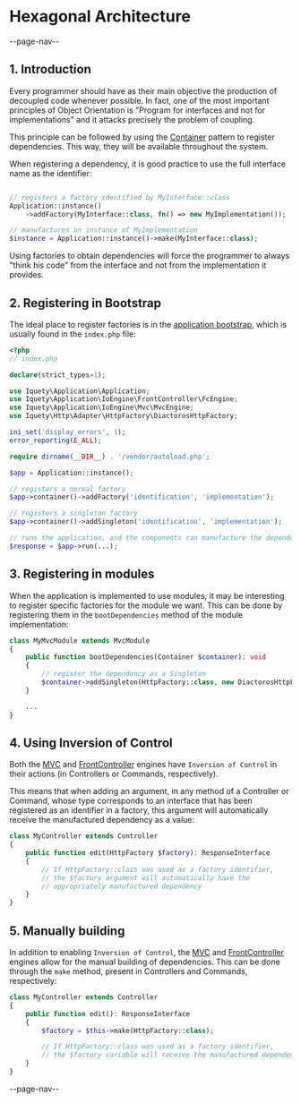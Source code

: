 # Hexagonal Architecture

--page-nav--

## 1. Introduction

Every programmer should have as their main objective the production of decoupled
code whenever possible. In fact, one of the most important principles of Object
Orientation is "Program for interfaces and not for implementations" and it attacks
precisely the problem of coupling.

This principle can be followed by using the [Container](https://www.php-fig.org/psr/psr-11/)
pattern to register dependencies. This way, they will be available throughout
the system.

When registering a dependency, it is good practice to use the full interface name
as the identifier:

```php

// registers a factory identified by MyInterface::class
Application::instance()
    ->addFactory(MyInterface::class, fn() => new MyImplementation());

// manufactures an instance of MyImplementation
$instance = Application::instance()->make(MyInterface::class);
```

Using factories to obtain dependencies will force the programmer to always
"think his code" from the interface and not from the implementation it provides.

## 2. Registering in Bootstrap

The ideal place to register factories is in the [application bootstrap](01-instantiating.md),
which is usually found in the `index.php` file:

```php
<?php
// index.php

declare(strict_types=1);

use Iquety\Application\Application;
use Iquety\Application\IoEngine\FrontController\FcEngine;
use Iquety\Application\IoEngine\Mvc\MvcEngine;
use Iquety\Http\Adapter\HttpFactory\DiactorosHttpFactory;

ini_set('display_errors', 1);
error_reporting(E_ALL);

require dirname(__DIR__) . '/vendor/autoload.php';

$app = Application::instance();

// registers a normal factory
$app->container()->addFactory('identification', 'implementation');

// registers a singleton factory
$app->container()->addSingleton('identification', 'implementation');

// runs the application, and the components can manufacture the dependencies
$response = $app->run(...);
```

## 3. Registering in modules

When the application is implemented to use modules, it may be interesting to
register specific factories for the module we want. This can be done by
registering them in the `bootDependencies` method of the module implementation:

```php
class MyMvcModule extends MvcModule
{
    public function bootDependencies(Container $container): void
    {
        // register the dependency as a Singleton
        $container->addSingleton(HttpFactory::class, new DiactorosHttpFactory());
    }

    ...
}
```

## 4. Using Inversion of Control

Both the [MVC](05-motor-mvc.md) and [FrontController](06-motor-fc.md) engines
have `Inversion of Control` in their actions (in Controllers or Commands, respectively).

This means that when adding an argument, in any method of a Controller or Command,
whose type corresponds to an interface that has been registered as an identifier
in a factory, this argument will automatically receive the manufactured dependency
as a value:

```php
class MyController extends Controller
{
    public function edit(HttpFactory $factory): ResponseInterface
    {
        // If HttpFactory::class was used as a factory identifier,
        // the $factory argument will automatically have the
        // appropriately manufactured dependency
    }
}
```

## 5. Manually building

In addition to enabling `Inversion of Control`, the [MVC](05-motor-mvc.md)
and [FrontController](06-motor-fc.md) engines allow for the manual building of
dependencies. This can be done through the `make` method, present in
Controllers and Commands, respectively:

```php
class MyController extends Controller
{
    public function edit(): ResponseInterface
    {
        $factory = $this->make(HttpFactory::class);

        // If HttpFactory::class was used as a factory identifier,
        // the $factory variable will receive the manufactured dependency
    }
}
```

--page-nav--
